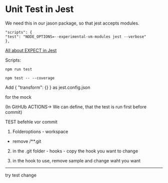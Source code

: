 # Unit Test in Jest

We need this in our jason package, so that jest accepts modules.

```
"scripts": {
"test": "NODE_OPTIONS=--experimental-vm-modules jest --verbose"
},

```

[All about EXPECT in Jest](https://jestjs.io/docs/expect#expectstringcontainingstring)

Scripts:

```
npm run test

npm test -- --coverage

```

Add
{
"transform": {}
}
as jest.config.json

for the mock

(In GitHUb ACTIONS-> We can define, that the test is run first before commit)

TEST befehle vor commit

1. Folderoptions - workspace

- remove /\*\*.git

2. in the .git folder - hooks - copy the hook you want to change

3. in the hook to use, remove sample and change waht you want

---

try test
change
